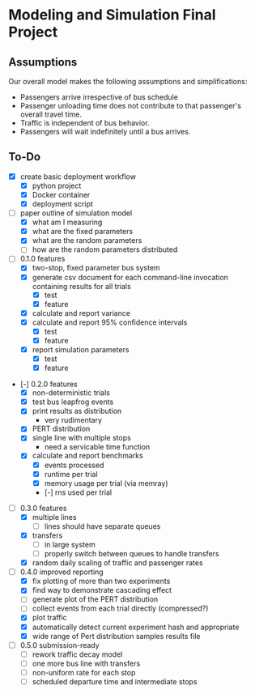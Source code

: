 # Modeling and Simulation Final Project

## Assumptions

Our overall model makes the following assumptions and simplifications:
- Passengers arrive irrespective of bus schedule
- Passenger unloading time does not contribute to that passenger's
  overall travel time.
- Traffic is independent of bus behavior.
- Passengers will wait indefinitely until a bus arrives.

## To-Do

- [X] create basic deployment workflow
  - [X] python project
  - [X] Docker container
  - [X] deployment script
- [ ] paper outline of simulation model
  - [X] what am I measuring
  - [X] what are the fixed parameters
  - [X] what are the random parameters
  - [ ] how are the random parameters distributed
- [ ] 0.1.0 features
  - [X] two-stop, fixed parameter bus system
  - [X] generate csv document for each command-line invocation
    containing results for all trials
    - [X] test
    - [X] feature
  - [X] calculate and report variance
  - [X] calculate and report 95% confidence intervals
    - [X] test
    - [X] feature
  - [X] report simulation parameters
    - [X] test
    - [X] feature
- [-] 0.2.0 features
  - [X] non-deterministic trials
  - [X] test bus leapfrog events
  - [X] print results as distribution
    - very rudimentary
  - [X] PERT distribution
  - [X] single line with multiple stops
    - need a servicable time function
  - [X] calculate and report benchmarks
    - [X] events processed
    - [X] runtime per trial
    - [X] memory usage per trial (via memray)
    - [-] rns used per trial
- [ ] 0.3.0 features
  - [X] multiple lines
    - [ ] lines should have separate queues
  - [X] transfers
    - [ ] in large system
    - [ ] properly switch between queues to handle transfers
  - [X] random daily scaling of traffic and passenger rates
- [ ] 0.4.0 improved reporting
  - [X] fix plotting of more than two experiments
  - [X] find way to demonstrate cascading effect
  - [ ] generate plot of the PERT distribution
  - [ ] collect events from each trial directly (compressed?)
  - [X] plot traffic
  - [X] automatically detect current experiment hash and appropriate
  - [X] wide range of Pert distribution samples
    results file
- [ ] 0.5.0 submission-ready
  - [ ] rework traffic decay model
  - [ ] one more bus line with transfers
  - [ ] non-uniform rate for each stop
  - [ ] scheduled departure time and intermediate stops
